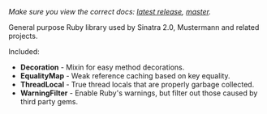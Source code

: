 *Make sure you view the correct docs: [latest release](http://rubydoc.info/gems/tool/frames), [master](http://rubydoc.info/github/rkh/tool/master/frames).*

General purpose Ruby library used by Sinatra 2.0, Mustermann and related projects.

Included:

* **Decoration** - Mixin for easy method decorations.
* **EqualityMap** - Weak reference caching based on key equality.
* **ThreadLocal** - True thread locals that are properly garbage collected.
* **WarningFilter** - Enable Ruby's warnings, but filter out those caused by third party gems.

